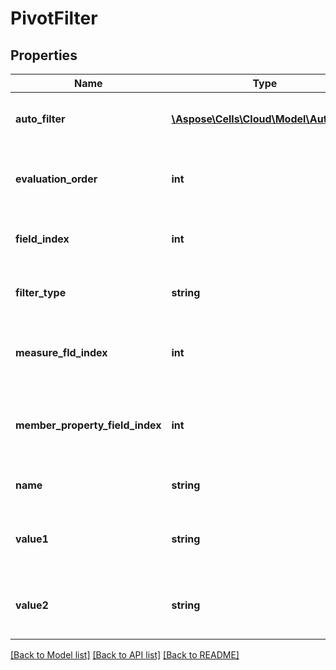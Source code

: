 # PivotFilter

## Properties
Name | Type | Description | Notes
------------ | ------------- | ------------- | -------------
**auto_filter** | [**\Aspose\Cells\Cloud\Model\AutoFilter**](AutoFilter.md) | Gets the autofilter of the pivot filter. | [optional] 
**evaluation_order** | **int** | Gets the Evaluation Order of the pivot filter. | [optional] 
**field_index** | **int** | Gets the field index of the pivot filter. | [optional] 
**filter_type** | **string** | Gets the autofilter type of the pivot filter. | [optional] 
**measure_fld_index** | **int** | Gets the measure field index of the pivot filter. | [optional] 
**member_property_field_index** | **int** | Gets the member property field index of the pivot filter. | [optional] 
**name** | **string** | Gets the name of the pivot filter. | [optional] 
**value1** | **string** | Gets the string value1 of the label pivot filter. | [optional] 
**value2** | **string** | Gets the string value2 of the label pivot filter. | [optional] 

[[Back to Model list]](../README.md#documentation-for-models) [[Back to API list]](../README.md#documentation-for-api-endpoints) [[Back to README]](../README.md)



